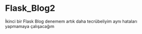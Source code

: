 # Flask_Blog2
İkinci bir Flask Blog denemem artık daha tecrübeliyim aynı hataları yapmamaya çalışacağım
